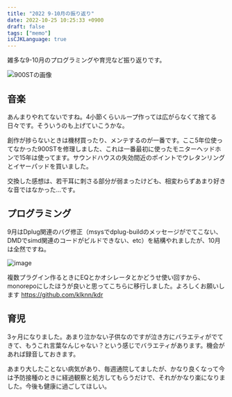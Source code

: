 ```yaml
---
title: "2022 9-10月の振り返り"
date: 2022-10-25 10:25:33 +0900
draft: false
tags: ["memo"]
isCJKLanguage: true
---
```


雑多な9-10月のプログラミングや育児など振り返りです。

![900STの画像](https://user-images.githubusercontent.com/57452864/197662566-3e9cc97c-b8a0-497f-a379-41a5569f9036.png)


<!--more-->

## 音楽

あんまりやれてないですね。4小節くらいループ作っては広がらなくて捨てる日々です。そういうのも上げていこうかな。

創作が捗らないときは機材買ったり、メンテするのが一番です。ここ5年位使ってなかった900STを修理しました、これは一番最初に使ったモニターヘッドホンで15年は使ってます。サウンドハウスの失効間近のポイントでウレタンリングとイヤーパッドを買いました。

交換した感想は、若干耳に刺さる部分が弱まったけども、相変わらずあまり好きな音ではなかった...です。

## プログラミング

9月はDplug関連のバグ修正（msysでdplug-buildのメッセージがでてこない、DMDでsimd関連のコードがビルドできない、etc）を結構やれましたが、10月は全然ですね。

![image](https://user-images.githubusercontent.com/57452864/197662990-b59661ce-b68f-472e-b003-c650f797401a.png)

複数プラグイン作るときにEQとかオシレータとかどうせ使い回すから、monorepoにしたほうが良いと思ってこちらに移行しました。よろしくお願いします https://github.com/klknn/kdr 

## 育児

3ヶ月になりました。あまり泣かない子供なのですが泣き方にバラエティがでてきて、もうこれ言葉なんじゃない？という感じでバラエティがあります。機会があれば録音しておきます。

あまり大したことない病気があり、毎週通院してましたが、かなり良くなって今は予防接種のときに経過観察と処方してもらうだけで、それがかなり楽になりました。今後も健康に過ごしてほしい。
